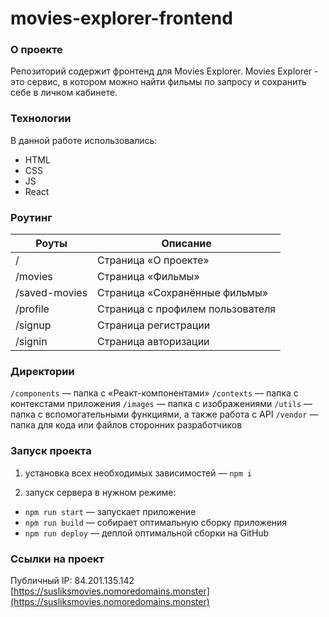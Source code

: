 # movies-explorer-frontend

### **О проекте**

Репозиторий содержит фронтенд для Movies Explorer.
Movies Explorer - это сервис, в котором можно найти фильмы по запросу и сохранить себе в личном кабинете.

### **Технологии**

В данной работе использовались:
* HTML
* CSS
* JS
* React

### **Роутинг**

| Роуты | Описание |
| ---- | ----------- |
| / | Страница «О проекте» |
| /movies | Страница «Фильмы» |
| /saved-movies | Страница «Сохранённые фильмы» |
| /profile | Страница с профилем пользователя |
| /signup | Страница регистрации |
| /signin | Страница авторизации |

### **Директории**

`/components` — папка с «Реакт-компонентами»
`/contexts` — папка с контекстами приложения
`/images` — папка с изображениями
`/utils` — папка с вспомогательными функциями, а также работа с API
`/vendor` — папка для кода или файлов сторонних разработчиков   

### **Запуск проекта**

1) установка всех необходимых зависимостей — ```npm i```

2) запуск сервера в нужном режиме:

* ```npm run start``` — запускает приложение
* ```npm run build``` — собирает оптимальную сборку приложения
* ```npm run deploy``` — деплой оптимальной сборки на GitHub

### **Ссылки на проект**

Публичный IP: 84.201.135.142
[https://susliksmovies.nomoredomains.monster](https://susliksmovies.nomoredomains.monster)
